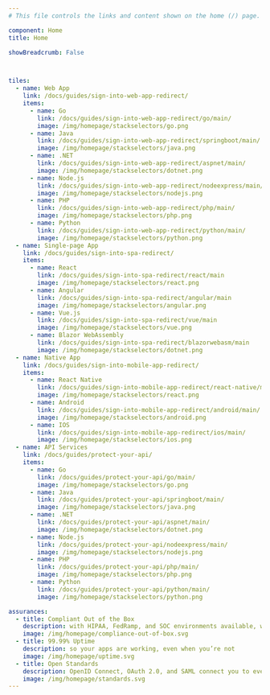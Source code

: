 ```yaml
---
# This file controls the links and content shown on the home (/) page.

component: Home
title: Home

showBreadcrumb: False



tiles:
  - name: Web App
    link: /docs/guides/sign-into-web-app-redirect/
    items:
      - name: Go
        link: /docs/guides/sign-into-web-app-redirect/go/main/
        image: /img/homepage/stackselectors/go.png
      - name: Java
        link: /docs/guides/sign-into-web-app-redirect/springboot/main/
        image: /img/homepage/stackselectors/java.png
      - name: .NET
        link: /docs/guides/sign-into-web-app-redirect/aspnet/main/
        image: /img/homepage/stackselectors/dotnet.png
      - name: Node.js
        link: /docs/guides/sign-into-web-app-redirect/nodeexpress/main/
        image: /img/homepage/stackselectors/nodejs.png
      - name: PHP
        link: /docs/guides/sign-into-web-app-redirect/php/main/
        image: /img/homepage/stackselectors/php.png
      - name: Python
        link: /docs/guides/sign-into-web-app-redirect/python/main/
        image: /img/homepage/stackselectors/python.png
  - name: Single-page App
    link: /docs/guides/sign-into-spa-redirect/
    items:
      - name: React
        link: /docs/guides/sign-into-spa-redirect/react/main
        image: /img/homepage/stackselectors/react.png
      - name: Angular
        link: /docs/guides/sign-into-spa-redirect/angular/main
        image: /img/homepage/stackselectors/angular.png
      - name: Vue.js
        link: /docs/guides/sign-into-spa-redirect/vue/main
        image: /img/homepage/stackselectors/vue.png
      - name: Blazor WebAssembly
        link: /docs/guides/sign-into-spa-redirect/blazorwebasm/main
        image: /img/homepage/stackselectors/dotnet.png
  - name: Native App
    link: /docs/guides/sign-into-mobile-app-redirect/
    items:
      - name: React Native
        link: /docs/guides/sign-into-mobile-app-redirect/react-native/main/
        image: /img/homepage/stackselectors/react.png
      - name: Android
        link: /docs/guides/sign-into-mobile-app-redirect/android/main/
        image: /img/homepage/stackselectors/android.png
      - name: IOS
        link: /docs/guides/sign-into-mobile-app-redirect/ios/main/
        image: /img/homepage/stackselectors/ios.png
  - name: API Services
    link: /docs/guides/protect-your-api/
    items:
      - name: Go
        link: /docs/guides/protect-your-api/go/main/
        image: /img/homepage/stackselectors/go.png
      - name: Java
        link: /docs/guides/protect-your-api/springboot/main/
        image: /img/homepage/stackselectors/java.png
      - name: .NET
        link: /docs/guides/protect-your-api/aspnet/main/
        image: /img/homepage/stackselectors/dotnet.png
      - name: Node.js
        link: /docs/guides/protect-your-api/nodeexpress/main/
        image: /img/homepage/stackselectors/nodejs.png
      - name: PHP
        link: /docs/guides/protect-your-api/php/main/
        image: /img/homepage/stackselectors/php.png
      - name: Python
        link: /docs/guides/protect-your-api/python/main/
        image: /img/homepage/stackselectors/python.png

assurances:
  - title: Compliant Out of the Box
    description: with HIPAA, FedRamp, and SOC environments available, we have you covered
    image: /img/homepage/compliance-out-of-box.svg
  - title: 99.99% Uptime
    description: so your apps are working, even when you’re not
    image: /img/homepage/uptime.svg
  - title: Open Standards
    description: OpenID Connect, OAuth 2.0, and SAML connect you to everything
    image: /img/homepage/standards.svg
---
```

